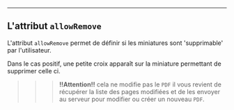 ---
## L'attribut `allowRemove`

L'attribut `allowRemove` permet de définir si les miniatures sont 'supprimable' par l'utilisateur.

Dans le cas positif, une petite croix apparaît sur la miniature permettant de supprimer celle ci.

>>> **!!Attention!!** cela ne modifie pas le `PDF` il vous revient de récupérer la liste des pages modifiées et de les envoyer au serveur pour modifier ou créer un nouveau `PDF`.
